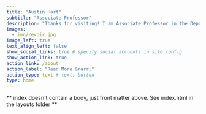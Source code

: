 ```yaml
---
title: "Austin Hart"
subtitle: "Associate Professor"
description: "Thanks for visiting! I am Associate Professor in the Department of Politics, Governance, and Economics at American University. I study mass electoral politics and voting behavior. I'm especially interested in how voters form attitudes about government performance. I teach courses on data analysis and statistics."
images:
  - img/revoir.jpg
image_left: true
text_align_left: false
show_social_links: true # specify social accounts in site config
show_action_link: true
action_link: /about
action_label: "Read More &rarr;"
action_type: text # text, button
type: home
---
```


** index doesn't contain a body, just front matter above.
See index.html in the layouts folder **
